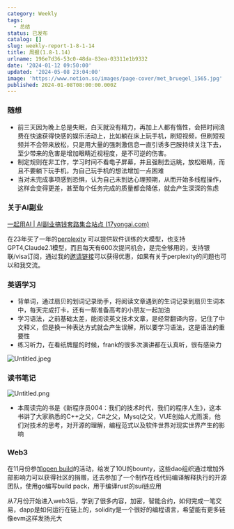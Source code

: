 ```yaml
---
category: Weekly
tags:
  - 总结
status: 已发布
catalog: []
slug: weekly-report-1-8-1-14
title: 周报(1.8-1.14)
urlname: 196e7d36-53c0-48da-83ea-03311e1b9332
date: '2024-01-12 09:50:00'
updated: '2024-05-08 23:04:00'
image: 'https://www.notion.so/images/page-cover/met_bruegel_1565.jpg'
published: 2024-01-08T08:00:00.000Z
---
```


### 随想

- 前三天因为晚上总是失眠，白天就没有精力，再加上人都有惰性，会把时间浪费在快速获得快感的娱乐活动上，比如躺在床上玩手机，刷短视频，但刷短视频并不会带来放松，只是用大量的强刺激信息一直引诱多巴胺持续关注下去，至少带来的危害是增加眼睛近视程度，是不可逆的伤害。
- 制定规则在非工作，学习时间不看电子屏幕，并且强制去远眺，放松眼睛，而且不要躺下玩手机，为自己玩手机的想法增加一点困难
- 当对未完成事项感到恐惧，认为自己未到达心理预期，从而开始多线程操作，这样会变得更差，甚至每个任务完成的质量都会降低，就会产生深深的焦虑

### 关于AI副业


[一起用AI | AI副业搞钱套路集合站点 (17yongai.com)](https://17yongai.com/)


在23年买了一年的[perplexity](https://www.perplexity.ai/) 可以提供软件训练的大模型，也支持GPT4,Claude2.1模型，而且每天有600次提问机会，是完全够用的，支持银联/visa订阅，通过我的[邀请链接](https://perplexity.ai/pro?referral_code=SGJ7X87B)可以获得优惠，如果有关于perplexity的问题也可以和我交流。


### 英语学习

- 背单词，通过扇贝的划词记录助手，将阅读文章遇到的生词记录到扇贝生词本中，每天完成打卡，还有一帮准备高考的小朋友一起加油
- 学习语法，之前基础太差，能阅读英文技术文章，是经常翻译内容，记住了中文释义，但是换一种表达方式就会产生误解，所以要学习语法，这是语法的重要性
- 练习听力，在看纸牌屋的时候，frank的很多次演讲都在认真听，很有感染力

![Untitled.jpeg](https://prod-files-secure.s3.us-west-2.amazonaws.com/5d24fe63-e567-4804-86f9-9fdc62e13082/c33f3733-be40-431e-a494-10399ac86f32/Untitled.jpeg?X-Amz-Algorithm=AWS4-HMAC-SHA256&X-Amz-Content-Sha256=UNSIGNED-PAYLOAD&X-Amz-Credential=ASIAZI2LB4664QUVFQTR%2F20250212%2Fus-west-2%2Fs3%2Faws4_request&X-Amz-Date=20250212T053714Z&X-Amz-Expires=3600&X-Amz-Security-Token=IQoJb3JpZ2luX2VjEMn%2F%2F%2F%2F%2F%2F%2F%2F%2F%2FwEaCXVzLXdlc3QtMiJIMEYCIQCh5yttPwGPy4hP4Y4iWaASFNFngMCjsAa4KG%2ByGmxAzQIhAKndLBURF2v0pkZ2uM%2BDkLLB5LCdtmfBNXJxeK7WOyJrKogECOL%2F%2F%2F%2F%2F%2F%2F%2F%2F%2FwEQABoMNjM3NDIzMTgzODA1IgwyohOrbhKWM5z%2FxB0q3ANkb3bftWEI6QOTgiy6qbKqEHVJtZ5gZYS3k9gEslQuT7W0SgOfA5iAsTQ6OTFfuEdEomGSIxZIqmj2juAMCUfXsVSzxAOf%2FlFISW%2BcLT0ZO8NXyvLoevPK6Q6PEDwqFl3iDJ7idilu64SVljHiSZdLOxUK6sGVTA3m9%2Bt0MDLoD8Es3meNRy%2F%2B4wQolj4bX%2Bnn0VZPHgeQCLFNl6g8RKQAZrHoDcxzx90vT7YQqfXgGOCgCvgr%2FJuFS50Dyz%2Bm0hZjP5E%2FQyhNixiBybVuwOmEtlCG6fZbE0Xrk7oEBO1H8N7gu2NjleFLEBmLuE9iuvDEBBxkTNNqtnWSvRyaUd0xZ4pdCbYtowtUBmQBEcMIFGduZ%2FSb3LYS8hMxB39RorEXRTtV6qo97N2zLaBpObY3VEfbwBA3jAXs0Di8XuFMv%2FJVjJXhhKTXrOWU8b03%2Fut9esI0JerpwAn3W9sx3VJapA9JGd%2FDr68NsWjl680gIS1EjygocwWRhyIK0KRnqG%2F6qnG5nWa4U1pVZmcdhG3yBjJrRrS6WG6Oty6Uipkx0Y0QoWROx4Kf6VHSNoOo4%2BdXnO8ylHNOGlLS62Nschh%2FmGMQaUwThobLShmpNq2k0VYb42E4PYbe4akApTCK6a%2B9BjqkAUdA1LZHDKtTWbsFJeGh%2BTQgg292kmBz4OgWz5WcZ1WrfsiPNyOz1WLw57oJLq%2B3M7s22XJaKMRy0d1jrz2KRY7Nx27ADGDV4siuUADeJd8THujroDCe5eAIpjjfd3PPKxHEIBnXb4xPtPx24Wby8kil6kIyX3Xd1y71Y8XL6mysLZkYlipZz2P6Ub2W5S7KC673ryYdGmennLjaAAWvtrwhcJE5&X-Amz-Signature=82988b5c917213c822d1e75aa7f149c87cf108b105c504a2aa352b2c71a2a750&X-Amz-SignedHeaders=host&x-id=GetObject)


### 读书笔记


![Untitled.png](https://prod-files-secure.s3.us-west-2.amazonaws.com/5d24fe63-e567-4804-86f9-9fdc62e13082/96aa439a-1c95-4054-aa84-ef4e0c8eb5d1/Untitled.png?X-Amz-Algorithm=AWS4-HMAC-SHA256&X-Amz-Content-Sha256=UNSIGNED-PAYLOAD&X-Amz-Credential=ASIAZI2LB4664QUVFQTR%2F20250212%2Fus-west-2%2Fs3%2Faws4_request&X-Amz-Date=20250212T053714Z&X-Amz-Expires=3600&X-Amz-Security-Token=IQoJb3JpZ2luX2VjEMn%2F%2F%2F%2F%2F%2F%2F%2F%2F%2FwEaCXVzLXdlc3QtMiJIMEYCIQCh5yttPwGPy4hP4Y4iWaASFNFngMCjsAa4KG%2ByGmxAzQIhAKndLBURF2v0pkZ2uM%2BDkLLB5LCdtmfBNXJxeK7WOyJrKogECOL%2F%2F%2F%2F%2F%2F%2F%2F%2F%2FwEQABoMNjM3NDIzMTgzODA1IgwyohOrbhKWM5z%2FxB0q3ANkb3bftWEI6QOTgiy6qbKqEHVJtZ5gZYS3k9gEslQuT7W0SgOfA5iAsTQ6OTFfuEdEomGSIxZIqmj2juAMCUfXsVSzxAOf%2FlFISW%2BcLT0ZO8NXyvLoevPK6Q6PEDwqFl3iDJ7idilu64SVljHiSZdLOxUK6sGVTA3m9%2Bt0MDLoD8Es3meNRy%2F%2B4wQolj4bX%2Bnn0VZPHgeQCLFNl6g8RKQAZrHoDcxzx90vT7YQqfXgGOCgCvgr%2FJuFS50Dyz%2Bm0hZjP5E%2FQyhNixiBybVuwOmEtlCG6fZbE0Xrk7oEBO1H8N7gu2NjleFLEBmLuE9iuvDEBBxkTNNqtnWSvRyaUd0xZ4pdCbYtowtUBmQBEcMIFGduZ%2FSb3LYS8hMxB39RorEXRTtV6qo97N2zLaBpObY3VEfbwBA3jAXs0Di8XuFMv%2FJVjJXhhKTXrOWU8b03%2Fut9esI0JerpwAn3W9sx3VJapA9JGd%2FDr68NsWjl680gIS1EjygocwWRhyIK0KRnqG%2F6qnG5nWa4U1pVZmcdhG3yBjJrRrS6WG6Oty6Uipkx0Y0QoWROx4Kf6VHSNoOo4%2BdXnO8ylHNOGlLS62Nschh%2FmGMQaUwThobLShmpNq2k0VYb42E4PYbe4akApTCK6a%2B9BjqkAUdA1LZHDKtTWbsFJeGh%2BTQgg292kmBz4OgWz5WcZ1WrfsiPNyOz1WLw57oJLq%2B3M7s22XJaKMRy0d1jrz2KRY7Nx27ADGDV4siuUADeJd8THujroDCe5eAIpjjfd3PPKxHEIBnXb4xPtPx24Wby8kil6kIyX3Xd1y71Y8XL6mysLZkYlipZz2P6Ub2W5S7KC673ryYdGmennLjaAAWvtrwhcJE5&X-Amz-Signature=bca78e7fdad223a17bf880378c158b69bc9ce2e7edf1d887fccd471c98d66e2a&X-Amz-SignedHeaders=host&x-id=GetObject)

- 本周读完的书是《新程序员004：我们的技术时代，我们的程序人生》，这本书讲了大家熟悉的C++之父，C#之父，Mysql之父，VUE创始人尤雨溪，他们对技术的思考，对开源的理解，编程范式以及软件世界对现实世界产生的影响

### Web3


在11月份参加[open build](https://openbuild.xyz/learn/challenges)的活动，给发了10U的bounty，这些dao组织通过增加外部影响力可以获得社区的捐赠，还去参加了一个制作在线代码编译解释执行的开源团队，使用go编写build pack，用于编译rust的sui链应用


从7月份开始进入web3后，学到了很多内容，加密，智能合约，如何完成一笔交易，dapp是如何运行在链上的，solidity是一个很好的编程语言，希望能有更多链像evm这样发扬光大

